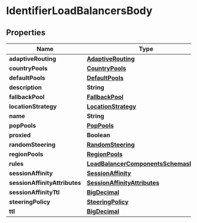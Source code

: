 # IdentifierLoadBalancersBody

## Properties
Name | Type | Description | Notes
------------ | ------------- | ------------- | -------------
**adaptiveRouting** | [**AdaptiveRouting**](AdaptiveRouting.md) |  |  [optional]
**countryPools** | [**CountryPools**](CountryPools.md) |  |  [optional]
**defaultPools** | [**DefaultPools**](DefaultPools.md) |  | 
**description** | **String** |  |  [optional]
**fallbackPool** | [**FallbackPool**](FallbackPool.md) |  | 
**locationStrategy** | [**LocationStrategy**](LocationStrategy.md) |  |  [optional]
**name** | **String** |  | 
**popPools** | [**PopPools**](PopPools.md) |  |  [optional]
**proxied** | **Boolean** |  |  [optional]
**randomSteering** | [**RandomSteering**](RandomSteering.md) |  |  [optional]
**regionPools** | [**RegionPools**](RegionPools.md) |  |  [optional]
**rules** | [**LoadBalancerComponentsSchemasRules**](LoadBalancerComponentsSchemasRules.md) |  |  [optional]
**sessionAffinity** | [**SessionAffinity**](SessionAffinity.md) |  |  [optional]
**sessionAffinityAttributes** | [**SessionAffinityAttributes**](SessionAffinityAttributes.md) |  |  [optional]
**sessionAffinityTtl** | [**BigDecimal**](BigDecimal.md) |  |  [optional]
**steeringPolicy** | [**SteeringPolicy**](SteeringPolicy.md) |  |  [optional]
**ttl** | [**BigDecimal**](BigDecimal.md) |  |  [optional]
